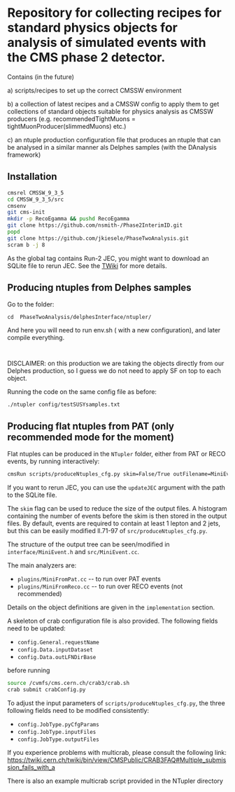 Repository for collecting recipes for standard physics objects for analysis of simulated events with the CMS phase 2 detector.
=========================


Contains (in the future)

a) scripts/recipes to set up the correct CMSSW environment

b) a collection of latest recipes and a CMSSW config to apply them to get collections of standard objects suitable for physics analysis as CMSSW producers (e.g. recommendedTightMuons = tightMuonProducer(slimmedMuons) etc.)

c) an ntuple production configuration file that produces an ntuple that can be analysed in a similar manner als Delphes samples (with the DAnalysis framework)


Installation
--------------

```bash
cmsrel CMSSW_9_3_5
cd CMSSW_9_3_5/src
cmsenv
git cms-init
mkdir -p RecoEgamma && pushd RecoEgamma
git clone https://github.com/nsmith-/Phase2InterimID.git
popd
git clone https://github.com/jkiesele/PhaseTwoAnalysis.git
scram b -j 8
```

As the global tag contains Run-2 JEC, you might want to download an SQLite file to rerun JEC. See the [TWiki](https://twiki.cern.ch/twiki/bin/view/CMS/Phase2HGCRecipes) for more details.


Producing ntuples from Delphes samples
-----------------

Go to the folder: 

```cd  PhaseTwoAnalysis/delphesInterface/ntupler/```


And here you will need to run env.sh ( with a new configuration), and later compile everything. 


```source env.sh
```

```make -j  
```

DISCLAIMER: on this production we are taking the objects directly from our Delphes production, so I guess we do not need 
to apply SF on top to each object. 


Running the code on the same config file as before: 

```./ntupler config/testSUSYsamples.txt```




Producing flat ntuples from PAT (only recommended mode for the moment)
-----------------


Flat ntuples can be produced in the `NTupler` folder, either from PAT or RECO events, by running interactively:

```bash
cmsRun scripts/produceNtuples_cfg.py skim=False/True outFilename=MiniEvents.root inputFormat=RECO/PAT
```


If you want to rerun JEC, you can use the `updateJEC` argument with the path to the SQLite file.

The `skim` flag can be used to reduce the size of the output files. A histogram containing the number of events before the skim is then stored in the output files. By default, events are required to contain at least 1 lepton and 2 jets, but this can be easily modified ll.71-97 of `src/produceNtuples_cfg.py`.

The structure of the output tree can be seen/modified in `interface/MiniEvent.h` and `src/MiniEvent.cc`.

The main analyzers are:
   * `plugins/MiniFromPat.cc` -- to run over PAT events 
   * `plugins/MiniFromReco.cc` -- to run over RECO events (not recommended)

Details on the object definitions are given in the `implementation` section.

A skeleton of crab configuration file is also provided. The following fields need to be updated:
   * `config.General.requestName` 
   * `config.Data.inputDataset`
   * `config.Data.outLFNDirBase`

before running
```bash
source /cvmfs/cms.cern.ch/crab3/crab.sh
crab submit crabConfig.py
```

To adjust the input parameters of `scripts/produceNtuples_cfg.py`, the three following fields need to be modified consistently:
   * `config.JobType.pyCfgParams`
   * `config.JobType.inputFiles`
   * `config.JobType.outputFiles`

If you experience problems with multicrab, please consult the following link:
https://twiki.cern.ch/twiki/bin/view/CMSPublic/CRAB3FAQ#Multiple_submission_fails_with_a


There is also an example multicrab script provided in the NTupler directory
